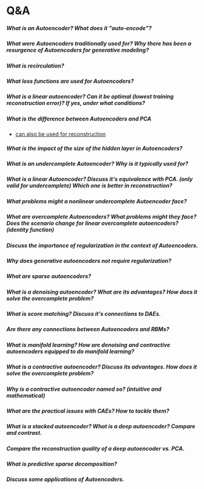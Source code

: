 # Q&A

##### What is an Autoencoder? What does it "auto-encode"?
##### What were Autoencoders traditionally used for? Why there has been a resurgence of Autoencoders for generative modeling?
##### What is recirculation?
##### What loss functions are used for Autoencoders?
##### What is a linear autoencoder? Can it be optimal (lowest training reconstruction error)? If yes, under what conditions?
##### What is the difference between Autoencoders and PCA 
- [can also be used for reconstruction](https://stats.stackexchange.com/questions/229092/how-to-reverse-pca-and-reconstruct-original-variables-from-several-principal-com)
##### What is the impact of the size of the hidden layer in Autoencoders?
##### What is an undercomplete Autoencoder? Why is it typically used for?
##### What is a linear Autoencoder? Discuss it's equivalence with PCA. (only valid for undercomplete) Which one is better in reconstruction?
##### What problems might a nonlinear undercomplete Autoencoder face?
##### What are overcomplete Autoencoders? What problems might they face? Does the scenario change for linear overcomplete autoencoders? (identity function)
##### Discuss the importance of regularization in the context of Autoencoders.
##### Why does generative autoencoders not require regularization?
##### What are sparse autoencoders?
##### What is a denoising autoencoder? What are its advantages? How does it solve the overcomplete problem?
##### What is score matching? Discuss it's connections to DAEs.
##### Are there any connections between Autoencoders and RBMs?
##### What is manifold learning? How are denoising and contractive autoencoders equipped to do manifold learning?
##### What is a contractive autoencoder? Discuss its advantages. How does it solve the overcomplete problem?
##### Why is a contractive autoencoder named so? (intuitive and mathematical)
##### What are the practical issues with CAEs? How to tackle them?
##### What is a stacked autoencoder? What is a deep autoencoder? Compare and contrast.
##### Compare the reconstruction quality of a deep autoencoder vs. PCA.
##### What is predictive sparse decomposition?
##### Discuss some applications of Autoencoders.
